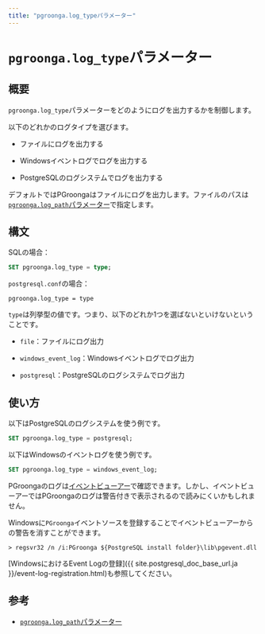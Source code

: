 ```yaml
---
title: "pgroonga.log_typeパラメーター"
---
```


# `pgroonga.log_type`パラメーター

## 概要

`pgroonga.log_type`パラメーターをどのようにログを出力するかを制御します。

以下のどれかのログタイプを選びます。

  * ファイルにログを出力する

  * Windowsイベントログでログを出力する

  * PostgreSQLのログシステムでログを出力する

デフォルトではPGroongaはファイルにログを出力します。ファイルのパスは[`pgroonga.log_path`パラメーター](log-path.html)で指定します。

## 構文

SQLの場合：

```sql
SET pgroonga.log_type = type;
```

`postgresql.conf`の場合：

```text
pgroonga.log_type = type
```

`type`は列挙型の値です。つまり、以下のどれか1つを選ばないといけないということです。

  * `file`：ファイルにログ出力

  * `windows_event_log`：Windowsイベントログでログ出力

  * `postgresql`：PostgreSQLのログシステムでログ出力

## 使い方

以下はPostgreSQLのログシステムを使う例です。

```sql
SET pgroonga.log_type = postgresql;
```

以下はWindowsのイベントログを使う例です。

```sql
SET pgroonga.log_type = windows_event_log;
```

PGroongaのログは[イベントビューアー](http://windows.microsoft.com/ja-jp/windows/open-event-viewer)で確認できます。しかし、イベントビューアーではPGroongaのログは警告付きで表示されるので読みにくいかもしれません。

Windowsに`PGroonga`イベントソースを登録することでイベントビューアーからの警告を消すことができます。

```text
> regsvr32 /n /i:PGroonga ${PostgreSQL install folder}\lib\pgevent.dll
```

[WindowsにおけるEvent Logの登録]({{ site.postgresql_doc_base_url.ja }}/event-log-registration.html)も参照してください。

## 参考

  * [`pgroonga.log_path`パラメーター](log-path.html)
